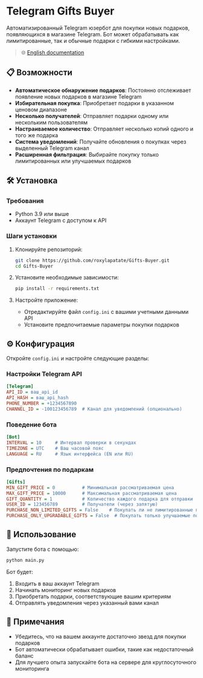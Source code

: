 # Telegram Gifts Buyer

Автоматизированный Telegram юзербот для покупки новых подарков, появляющихся в магазине Telegram. Бот может обрабатывать как лимитированные, так и обычные подарки с гибкими настройками.

> 🌐 [English documentation](README.md)

## 📋 Возможности

- **Автоматическое обнаружение подарков**: Постоянно отслеживает появление новых подарков в магазине Telegram
- **Избирательная покупка**: Приобретает подарки в указанном ценовом диапазоне
- **Несколько получателей**: Отправляет подарки одному или нескольким пользователям
- **Настраиваемое количество**: Отправляет несколько копий одного и того же подарка
- **Система уведомлений**: Получайте обновления о покупках через выделенный Telegram канал
- **Расширенная фильтрация**: Выбирайте покупку только лимитированных или улучшаемых подарков

## 🛠️ Установка

### Требования

- Python 3.9 или выше
- Аккаунт Telegram с доступом к API

### Шаги установки

1. Клонируйте репозиторий:

   ```bash
   git clone https://github.com/roxylapatate/Gifts-Buyer.git
   cd Gifts-Buyer
   ```

2. Установите необходимые зависимости:

   ```bash
   pip install -r requirements.txt
   ```

3. Настройте приложение:
   - Отредактируйте файл `config.ini` с вашими учетными данными API
   - Установите предпочитаемые параметры покупки подарков

## ⚙️ Конфигурация

Откройте `config.ini` и настройте следующие разделы:

### Настройки Telegram API

```ini
[Telegram]
API_ID = ваш_api_id
API_HASH = ваш_api_hash
PHONE_NUMBER = +1234567890
CHANNEL_ID = -100123456789  # Канал для уведомлений (опционально)
```

### Поведение бота

```ini
[Bot]
INTERVAL = 10     # Интервал проверки в секундах
TIMEZONE = UTC    # Ваш часовой пояс
LANGUAGE = RU     # Язык интерфейса (EN или RU)
```

### Предпочтения по подаркам

```ini
[Gifts]
MIN_GIFT_PRICE = 0          # Минимальная рассматриваемая цена
MAX_GIFT_PRICE = 10000      # Максимальная рассматриваемая цена
GIFT_QUANTITY = 1           # Количество каждого подарка для отправки
USER_ID = 123456789         # Получатели (через запятую)
PURCHASE_NON_LIMITED_GIFTS = False    # Покупать ли не лимитированные подарки
PURCHASE_ONLY_UPGRADABLE_GIFTS = False  # Покупать только улучшаемые подарки
```

## 🚀 Использование

Запустите бота с помощью:

```bash
python main.py
```

Бот будет:

1. Входить в ваш аккаунт Telegram
2. Начинать мониторинг новых подарков
3. Приобретать подарки, соответствующие вашим критериям
4. Отправлять уведомления через указанный вами канал

## 📝 Примечания

- Убедитесь, что на вашем аккаунте достаточно звезд для покупки подарков
- Бот автоматически обрабатывает ошибки, такие как недостаточный баланс
- Для лучшего опыта запускайте бота на сервере для круглосуточного мониторинга

